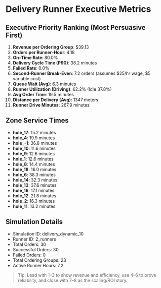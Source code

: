 # Delivery Runner Executive Metrics

## Executive Priority Ranking (Most Persuasive First)
1. **Revenue per Ordering Group**: $39.13
2. **Orders per Runner‑Hour**: 4.18
3. **On‑Time Rate**: 80.0%
4. **Delivery Cycle Time (P90)**: 38.2 minutes
5. **Failed Rate**: 0.0%
6. **Second‑Runner Break‑Even**: 7.2 orders (assumes $25/hr wage, $5 variable cost)
7. **Queue Wait (Avg)**: 6.3 minutes
8. **Runner Utilization (Driving)**: 62.2% (Idle 37.8%)
9. **Avg Order Time**: 19.5 minutes
10. **Distance per Delivery (Avg)**: 1347 meters
11. **Runner Drive Minutes**: 267.9 minutes

## Zone Service Times
- **hole_17**: 15.2 minutes
- **hole_4**: 19.9 minutes
- **hole_-1**: 36.8 minutes
- **hole_10**: 11.6 minutes
- **hole_9**: 12.6 minutes
- **hole_1**: 12.6 minutes
- **hole_8**: 14.4 minutes
- **hole_18**: 16.0 minutes
- **hole_6**: 38.3 minutes
- **hole_14**: 32.3 minutes
- **hole_13**: 37.6 minutes
- **hole_16**: 17.1 minutes
- **hole_12**: 21.8 minutes
- **hole_2**: 16.3 minutes
- **hole_11**: 13.2 minutes


## Simulation Details
- Simulation ID: delivery_dynamic_10
- Runner ID: 2_runners
- Total Orders: 30
- Successful Orders: 30
- Failed Orders: 0
- Total Ordering Groups: 23
- Active Runner Hours: 7.2

> Tip: Lead with 1–3 to show revenue and efficiency, use 4–6 to prove reliability, and close with 7–8 as the scaling/ROI story.
